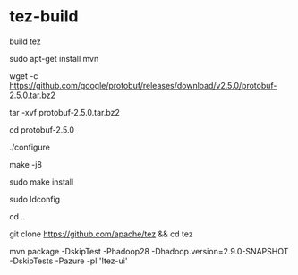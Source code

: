 # tez-build
build tez

sudo apt-get install mvn

wget -c https://github.com/google/protobuf/releases/download/v2.5.0/protobuf-2.5.0.tar.bz2

tar -xvf protobuf-2.5.0.tar.bz2

cd protobuf-2.5.0

./configure

make -j8

sudo make install 

sudo ldconfig

cd ..

git clone https://github.com/apache/tez && cd tez

mvn package -DskipTest -Phadoop28 -Dhadoop.version=2.9.0-SNAPSHOT -DskipTests -Pazure  -pl '!tez-ui'
